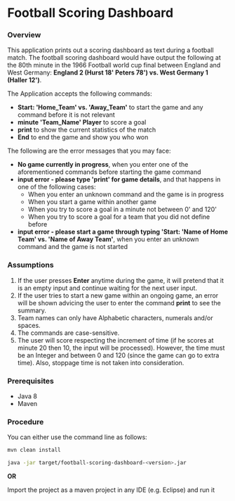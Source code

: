 # Football Scoring Dashboard

### Overview
This application prints out a scoring dashboard as text during a football match. The football scoring dashboard would have output the following at the 80th minute in the 1966 Football world cup final between England and West Germany: **England 2 (Hurst 18' Peters 78') vs. West Germany 1 (Haller 12')**.

The Application accepts the following commands:

  - **Start: 'Home_Team' vs. 'Away_Team'** to start the game and any command before it is not relevant
  - **minute 'Team_Name' Player** to score a goal
  - **print** to show the current statistics of the match
  - **End** to end the game and show you who won

The following are the error messages that you may face:

  - **No game currently in progress**, when you enter one of the aforementioned commands before starting the game command
  - **input error - please type 'print' for game details**, and that happens in one of the following cases:
    - When you enter an unknown command and the game is in progress
    - When you start a game within another game
    - When you try to score a goal in a minute not between 0' and 120'
    - When you try to score a goal for a team that you did not define before
  - **input error - please start a game through typing 'Start: 'Name of Home Team' vs. 'Name of Away Team'**, when you enter an unknown command and the game is not started

### Assumptions

  1. If the user presses **Enter** anytime during the game, it will pretend that it is an empty input and continue waiting for the next user input.
  2. If the user tries to start a new game within an ongoing game, an error will be shown advicing the user to enter the command **print** to see the summary.
  3. Team names can only have Alphabetic characters, numerals and/or spaces.
  4. The commands are case-sensitive.
  5. The user will score respecting the increment of time (if he scores at minute 20 then 10, the input will be processed). However, the time must be an Integer and between 0 and 120 (since the game can go to extra time). Also, stoppage time is not taken into consideration.

### Prerequisites

  - Java 8
  - Maven

### Procedure

You can either use the command line as follows:

```sh
mvn clean install
```
```sh
java -jar target/football-scoring-dashboard-<version>.jar
```
**OR**

Import the project as a maven project in any IDE (e.g. Eclipse) and run it

